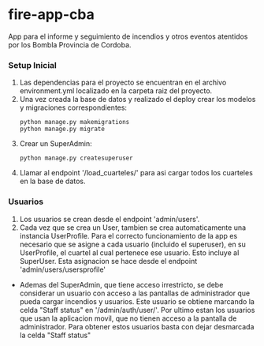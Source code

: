 # fire-app-cba

App para el informe y seguimiento de incendios y otros eventos atentidos por
los Bombla Provincia de Cordoba.

### Setup Inicial

1. Las dependencias para el proyecto se encuentran en el archivo environment.yml
    localizado en la carpeta raiz del proyecto.
2. Una vez creada la base de datos y realizado el deploy crear los modelos y migraciones correspondientes:
    ```
    python manage.py makemigrations
    python manage.py migrate
    ```
3. Crear un SuperAdmin:
    ```
    python manage.py createsuperuser
    ```
4. Llamar al endpoint '/load_cuarteles/' para asi cargar todos los cuarteles en la base de datos.


### Usuarios

1. Los usuarios se crean desde el endpoint 'admin/users'.
2. Cada vez que se crea un User, tambien se crea automaticamente una instancia
    UserProfile. Para el correcto funcionamiento de la app es necesario que
    se asigne a cada usuario (incluido el superuser), en su UserProfile, el
    cuartel al cual pertenece ese usuario. Esto incluye al SuperUser.
    Esta asignacion se hace desde el endpoint 'admin/users/usersprofile'

-  Ademas del SuperAdmin, que tiene acceso irrestricto, se debe considerar un
  usuario con acceso a las pantallas de administrador que pueda cargar
  incendios y usuarios.
  Este usuario se obtiene marcando la celda "Staff status" en '/admin/auth/user/'.
  Por ultimo estan los usuarios que usan la aplicacion movil, que no tienen
  acceso a la pantalla de administrador. Para obtener estos usuarios basta con
  dejar desmarcada la celda "Staff status"
